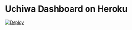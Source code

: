 # Uchiwa Dashboard on Heroku #

[![Deploy](https://www.herokucdn.com/deploy/button.svg)](https://heroku.com/deploy)
